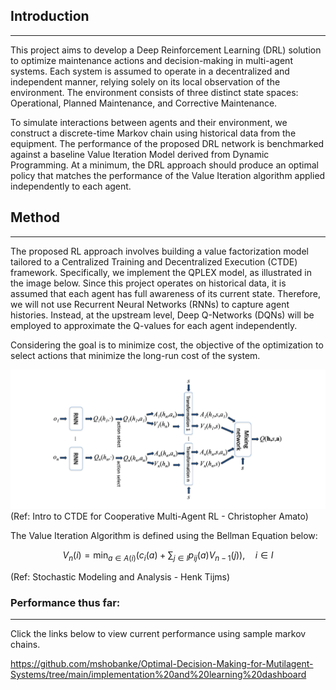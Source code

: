 ## Introduction
---
This project aims to develop a Deep Reinforcement Learning (DRL) solution to optimize maintenance actions and decision-making in multi-agent systems. Each system is assumed to operate in a decentralized and independent manner, relying solely on its local observation of the environment. The environment consists of three distinct state spaces: Operational, Planned Maintenance, and Corrective Maintenance.

To simulate interactions between agents and their environment, we construct a discrete-time Markov chain using historical data from the equipment. The performance of the proposed DRL network is benchmarked against a baseline Value Iteration Model derived from Dynamic Programming. At a minimum, the DRL approach should produce an optimal policy that matches the performance of the Value Iteration algorithm applied independently to each agent.

## Method
---
The proposed RL approach involves building a value factorization model tailored to a Centralized Training and Decentralized Execution (CTDE) framework. Specifically, we implement the QPLEX model, as illustrated in the image below. Since this project operates on historical data, it is assumed that each agent has full awareness of its current state. Therefore, we will not use Recurrent Neural Networks (RNNs) to capture agent histories. Instead, at the upstream level, Deep Q-Networks (DQNs) will be employed to approximate the Q-values for each agent independently.

Considering the goal is to minimize cost, the objective of the optimization to select actions that minimize the long-run cost of the system.

![QPLEX Network](images/QPLEX.png)
(Ref: Intro to CTDE for Cooperative Multi-Agent RL - Christopher Amato)


The Value Iteration Algorithm is defined using the Bellman Equation below:

$$
V_n(i) = \min_{a \in A(i)} \left( c_i(a) + \sum_{j \in I} p_{ij}(a)V_{n-1}(j) \right), \quad i \in I
$$

(Ref: Stochastic Modeling and Analysis - Henk Tijms)

### Performance thus far:
---
Click the links below to view current performance using sample markov chains.

https://github.com/mshobanke/Optimal-Decision-Making-for-Mutilagent-Systems/tree/main/implementation%20and%20learning%20dashboard
